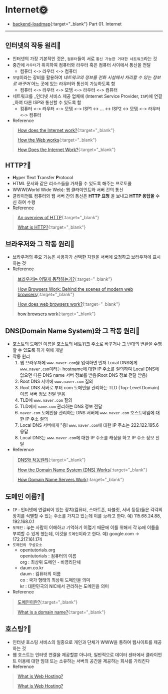 # Internet🌞

-   [backend-loadmap](https://github.com/kamranahmedse/developer-roadmap/blob/master/translations/korean/img/backend.png){:target="\_blank"} Part 01. Internet

---

## 인터넷의 작동 원리🌟

-   인터넷의 가장 기본적인 것은, `컴퓨터`들이 서로 `통신 가능한 거대한 네트워크`라는 것
-   중간에 `라우터`가 위치하여 컴퓨터와 라우터 혹은 컴퓨터 사이에서 통신을 전달
    -   컴퓨터 <-> 라우터 <-> 컴퓨터
-   `모뎀`이라는 장비를 활용하여 _네트워크의 정보를 전화 시설에서 처리할 수 있는 정보로 바꾸어_ 어느 곳에 있는 라우터와 통신이 가능하도록 함
    -   컴퓨터 <-> 라우터 <-> 모뎀 <-> 라우터 <-> 컴퓨터
-   네트워크를 _인터넷 서비스 제공 업체에 (Internet Service Provider, `ISP`)에 연결_하여 다른 ISP와 통신할 수 있도록 함
    -   컴퓨터 <-> 라우터 <-> 모뎀 <-> ISP1 <-> ... <-> ISP2 <-> 모뎀 <-> 라우터 <-> 컴퓨터
-   Reference

> [How does the Internet work?](https://developer.mozilla.org/ko/docs/Learn/Common_questions/How_does_the_Internet_work){:target="\_blank"}
>
> [How the Web works](https://developer.mozilla.org/ko/docs/Learn/Getting_started_with_the_web/How_the_Web_works){:target="\_blank"}
>
> [How Does the Internet Work?](https://web.stanford.edu/class/msande91si/www-spr04/readings/week1/InternetWhitepaper.htm){:target="\_blank"}

## HTTP?🌟

-   **H**yper **T**ext **T**ransfer **P**rotocol
-   HTML 문서와 같은 리소스들을 가져올 수 있도록 해주는 프로토콜
-   WWW(World Wide Web): 웹 클라이언트와 서버 간의 통신
-   클라이언트 컴퓨터와 웹 서버 간의 통신은 **HTTP 요청** 을 보내고 **HTTP 응답을** 수신 하여 수행
-   Reference

> [An overview of HTTP](https://developer.mozilla.org/ko/docs/Web/HTTP/Overview){:target="\_blank"}
>
> [What is HTTP?](https://www.w3schools.com/whatis/whatis_http.asp){:target="\_blank"}

## 브라우저와 그 작동 원리🌟

-   브라우저의 주요 기능은 사용자가 선택한 자원을 서버에 요청하고 브라우저에 표시하는 것
-   Reference

> [브라우저는 어떻게 동작하는가?](https://d2.naver.com/helloworld/59361){:target="\_blank"}
>
> [How Browsers Work: Behind the scenes of modern web browsers](https://www.html5rocks.com/en/tutorials/internals/howbrowserswork/){:target="\_blank"}
>
> [How does web browsers work?](https://medium.com/@monica1109/how-does-web-browsers-work-c95ad628a509){:target="\_blank"}
>
> [how browsers work](https://developer.mozilla.org/en-US/docs/Web/Performance/How_browsers_work){:target="\_blank"}

## DNS(Domain Name System)와 그 작동 원리🌟

-   호스트의 도메인 이름을 호스트의 네트워크 주소로 바꾸거나 그 반대의 변환을 수행할 수 있도록 하기 위해 개발
-   작동 원리
    1.  웹 브라우저에 `www.naver.com`을 입력하면 먼저 Local DNS에게 `www.naver.com`이라는 hostname에 대한 IP 주소를 질의하여 Local DNS에 없으면 다른 DNS name 서버 정보를 받음(Root DNS 정보 전달 받음)
    2.  Root DNS 서버에 `www.naver.com` 질의
    3.  Root DNS 서버로 부터 com 도메인을 관리하는 TLD (Top-Level Domain) 이름 서버 정보 전달 받음
    4.  TLD에 `www.naver.com` 질의
    5.  TLD에서 `name.com` 관리하는 DNS 정보 전달
    6.  `naver.com` 도메인을 관리하는 DNS 서버에 `www.naver.com` 호스트네임에 대한 IP 주소 질의
    7.  Local DNS 서버에게 "응! `www.naver.com`에 대한 IP 주소는 222.122.195.6 응답
    8.  Local DNS는 `www.naver.com`에 대한 IP 주소를 캐싱을 하고 IP 주소 정보 전달
-   Reference

> [DNS와 작동원리](https://velog.io/@goban/DNS%EC%99%80-%EC%9E%91%EB%8F%99%EC%9B%90%EB%A6%AC){:target="\_blank"}
>
> [How the Domain Name System (DNS) Works](https://www.verisign.com/en_US/website-presence/online/how-dns-works/index.xhtml){:target="\_blank"}
>
> [How Domain Name Servers Work](https://computer.howstuffworks.com/dns.htm){:target="\_blank"}

## 도메인 이름?🌟

-   `IP` : 인터넷에 연결되어 있는 장치(컴퓨터, 스마트폰, 타블릿, 서버 등등)들은 각각의 장치를 식별할 수 있는 주소를 가지고 있는데 이를 `ip`라고 한다. 예) 115.68.24.88, 192.168.0.1
-   `도메인` : ip는 사람이 이해하고 기억하기 어렵기 때문에 이를 위해서 각 ip에 이름을 부여할 수 있게 했는데, 이것을 `도메인`이라고 한다. 예) google.com -> 172.217.161.174
-   `도메인의 구성요소`
    -   opentutorials.org  
        opentutorials : 컴퓨터의 이름  
        org : 최상위 도메인 - 비영리단체
    -   daum.co.kr  
        daum : 컴퓨터의 이름  
        co : 국가 형태의 최상위 도메인을 의미  
        kr : 대한민국의 NIC에서 관리하는 도메인을 의미
-   Reference

> [도메인이란?](https://opentutorials.org/course/228/1450){:target="\_blank"}
>
> [What is a domain name?](https://developer.mozilla.org/ko/docs/Learn/Common_questions/What_is_a_domain_name){:target="\_blank"}

## 호스팅?🌟

-   인터넷 호스팅 서비스의 일종으로 개인과 단체가 WWW을 통하여 웹사이트를 제공하는 것
-   웹 호스트는 인터넷 연결을 제공할뿐 아니라, 일반적으로 데이터 센터에서 클라이언트 이용에 대한 임대 또는 소유하는 서버의 공간을 제공하는 회사를 가리킨다
-   Reference

> [What is Web Hosting?](https://www.website.com/beginnerguide/webhosting/6/1/what-is-web-hosting?.ws&source=SC)
>
> [What is Web Hosting?](https://www.namecheap.com/hosting/what-is-web-hosting-definition/)